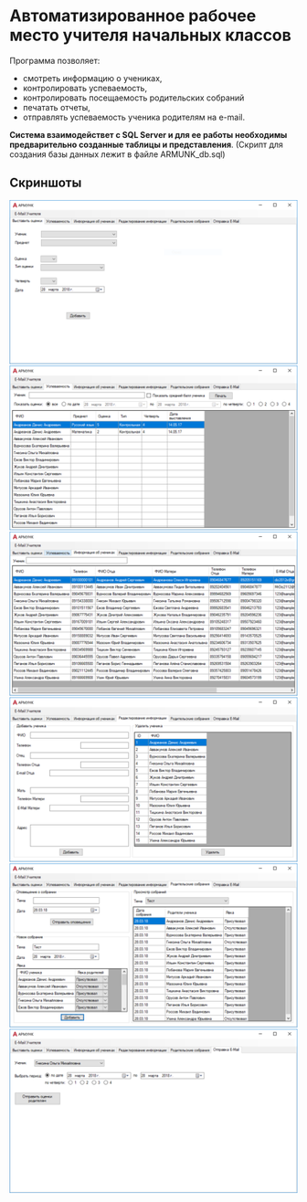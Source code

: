 # Автоматизированное рабочее место учителя начальных классов

Программа позволяет:
* смотреть информацию о учениках,
* контролировать успеваемость, 
* контролировать посещаемость родительских собраний
* печатать отчеты,
* отправлять успеваемость ученика родителям на e-mail.

**Система взаимодействет с SQL Server и для ее работы необходимы предварительно созданные таблицы и представления**.
(Скрипт для создания базы данных лежит в файле ARMUNK_db.sql)

## Скриншоты

![1](https://github.com/MrDiz2112/ARMUNK/blob/master/wiki/1.PNG)
![2](https://github.com/MrDiz2112/ARMUNK/blob/master/wiki/2.PNG)
![3](https://github.com/MrDiz2112/ARMUNK/blob/master/wiki/3.PNG)
![4](https://github.com/MrDiz2112/ARMUNK/blob/master/wiki/4.PNG)
![5](https://github.com/MrDiz2112/ARMUNK/blob/master/wiki/5.PNG)
![6](https://github.com/MrDiz2112/ARMUNK/blob/master/wiki/6.PNG)
